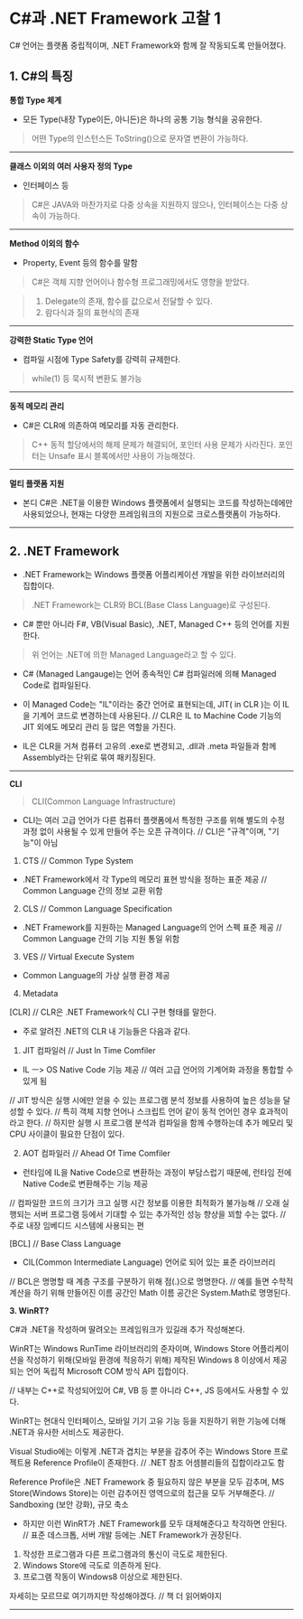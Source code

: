 # C#과 .NET Framework 고찰 1

C# 언어는 플랫폼 중립적이며, .NET Framework와 함께 잘 작동되도록 만들어졌다.

## **1. C#의 특징**

**통합 Type 체계**

- 모든 Type(내장 Type이든, 아니든)은 하나의 공통 기능 형식을 공유한다.
> 어떤 Type의 인스턴스든 ToString()으로 문자열 변환이 가능하다.

---

**클래스 이외의 여러 사용자 정의 Type**
 
- 인터페이스 등
> C#은 JAVA와 마찬가지로 다중 상속을 지원하지 않으나, 인터페이스는 다중 상속이 가능하다.

---

**Method 이외의 함수**

- Property, Event 등의 함수를 말함

> C#은 객체 지향 언어이나 함수형 프로그래밍에서도 영향을 받았다.

> 1. Delegate의 존재, 함수를 값으로서 전달할 수 있다.
> 2. 람다식과 질의 표현식의 존재

---

**강력한 Static Type 언어**

- 컴파일 시점에 Type Safety를 강력히 규제한다.
> while(1) 등 묵시적 변환도 불가능

---

**동적 메모리 관리**

- C#은 CLR에 의존하여 메모리를 자동 관리한다.

> C++ 동적 할당에서의 해제 문제가 해결되어, 포인터 사용 문제가 사라진다.
> 포인터는 Unsafe 표시 블록에서만 사용이 가능해졌다.

---

**멀티 플랫폼 지원**

- 본디 C#은 .NET을 이용한 Windows 플랫폼에서 실행되는 코드를 작성하는데에만 사용되었으나, 
  현재는 다양한 프레임워크의 지원으로 크로스플랫폼이 가능하다.

---

## **2. .NET Framework**

- .NET Framework는 Windows 플랫폼 어플리케이션 개발을 위한 라이브러리의 집합이다.
> .NET Framework는 CLR와 BCL(Base Class Language)로 구성된다.

- C# 뿐만 아니라 F#, VB(Visual Basic), .NET, Managed C++ 등의 언어를 지원한다.
> 위 언어는 .NET에 의한 Managed Language라고 할 수 있다.


- C# (Managed Langauge)는 언어 종속적인 C# 컴파일러에 의해 Managed Code로 컴파일된다.

- 이 Managed Code는 "IL"이라는 중간 언어로 표현되는데, JIT( in CLR )는 이 IL을 기계어 코드로 변경하는데 사용된다. // CLR은 IL to Machine Code 기능의 JIT 외에도 메모리 관리 등 많은 역할을 가진다.

- IL은 CLR을 거쳐 컴퓨터 고유의 .exe로 변경되고, .dll과 .meta 파일들과 함께 Assembly라는 단위로 묶여 패키징된다.

---

**CLI** 
>CLI(Common Language Infrastructure)

- CLI는 여러 고급 언어가 다른 컴퓨터 플랫폼에서 특정한 구조를 위해 별도의 수정 과정 없이 사용될 수 있게 만들어 주는 오픈 규격이다.
// CLI은 "규격"이며, "기능"이 아님

1. CTS // Common Type System

- .NET Framework에서 각 Type의 메모리 표현 방식을 정하는 표준 제공 // Common Language 간의 정보 교환 위함

2. CLS // Common Language Specification 

- .NET Framework를 지원하는 Managed Language의 언어 스펙 표준 제공 // Common Language 간의 기능 지원 통일 위함

3. VES // Virtual Execute System

- Common Language의 가상 실행 환경 제공

4. Metadata

[CLR] // CLR은 .NET Framework식 CLI 구현 형태를 말한다.

* 주로 알려진 .NET의 CLR 내 기능들은 다음과 같다.

1. JIT 컴파일러 // Just In Time Comfiler

- IL ㅡ> OS Native Code 기능 제공 // 여러 고급 언어의 기계어화 과정을 통합할 수 있게 됨

// JIT 방식은 실행 시에만 얻을 수 있는 프로그램 분석 정보를 사용하여 높은 성능을 달성할 수 있다. 
// 특히 객체 지향 언어나 스크립트 언어 같이 동적 언어인 경우 효과적이라고 한다.
// 하지만 실행 시 프로그램 분석과 컴파일을 함께 수행하는데 추가 메모리 및 CPU 사이클이 필요한 단점이 있다.

2. AOT 컴파일러 // Ahead Of Time Comfiler

- 런타임에 IL을 Native Code으로 변환하는 과정이 부담스럽기 때문에, 런타임 전에 Native Code로 변환해주는 기능 제공

// 컴파일한 코드의 크기가 크고 실행 시간 정보를 이용한 최적화가 불가능해 
// 오래 실행되는 서버 프로그램 등에서 기대할 수 있는 추가적인 성능 향상을 꾀할 수는 없다.
// 주로 내장 임베디드 시스템에 사용되는 편

[BCL] // Base Class Language

- CIL(Common Intermediate Language) 언어로 되어 있는 표준 라이브러리 

// BCL은 명명할 때 계층 구조를 구분하기 위해 점(.)으로 명명한다. 
// 예를 들면 수학적 계산을 하기 위해 만들어진 이름 공간인 Math 이름 공간은 System.Math로 명명된다.

**3. WinRT?**

C#과 .NET을 작성하며 딸려오는 프레임워크가 있길래 추가 작성해본다.

WinRT는 Windows RunTime 라이브러리의 준자이며, 
Windows Store 어플리케이션을 작성하기 위해(모바일 환경에 적응하기 위해) 제작된
Windows 8 이상에서 제공되는 언어 독립적 Microsoft COM 방식 API 집합이다.

// 내부는 C++로 작성되어있어 C#, VB 등 뿐 아니라 C++, JS 등에서도 사용할 수 있다.

WinRT는 현대식 인터페이스, 모바일 기기 고유 기능 등을 지원하기 위한 기능에 더해 .NET과 유사한 서비스도 제공한다.

Visual Studio에는 이렇게 .NET과 겹치는 부분을 감추어 주는 Windows Store 프로젝트용 Reference Profile이 존재한다.
// .NET 참조 어셈블리들의 집합이라고도 함

Reference Profile은 .NET Framework 중 필요하지 않은 부분을 모두 감추며,
MS Store(Windows Store)는 이런 감추어진 영역으로의 접근을 모두 거부해준다.
// Sandboxing (보안 강화), 규모 축소

- 하지만 이런 WinRT가 .NET Framework를 모두 대체해준다고 착각하면 안된다.
// 표준 데스크톱, 서버 개발 등에는 .NET Framework가 권장된다.
1. 작성한 프로그램과 다른 프로그램과의 통신이 극도로 제한된다.
2. Windows Store에 극도로 의존하게 된다.
3. 프로그램 작동이 Windows8 이상으로 제한된다.

자세히는 모르므로 여기까지만 작성해야겠다. // 책 더 읽어봐야지

****
